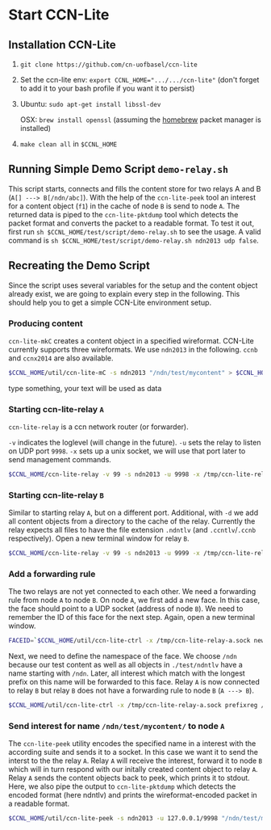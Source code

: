 # Start CCN-Lite

## Installation CCN-Lite

1. `git clone https://github.com/cn-uofbasel/ccn-lite`
2. Set the ccn-lite env: `export CCNL_HOME=".../.../ccn-lite"` (don't forget to add it to your  bash profile if you want it to persist)
3. Ubuntu: `sudo apt-get install libssl-dev`

   OSX: `brew install openssl` (assuming the [homebrew](http://brew.sh) packet manager is installed)

3. `make clean all` in `$CCNL_HOME`

## Running Simple Demo Script `demo-relay.sh`

This script starts, connects and fills the content store for two relays A and B (`A[] ---> B[/ndn/abc]`). With the help of the `ccn-lite-peek` tool an interest for a content object (`f1`) in the cache of node `B` is send to node `A`. The returned data is piped to the `ccn-lite-pktdump` tool which detects the packet format and converts the packet to a readable format. To test it out, first run `sh $CCNL_HOME/test/script/demo-relay.sh` to see the usage. A valid command is `sh $CCNL_HOME/test/script/demo-relay.sh ndn2013 udp false`. 

## Recreating the Demo Script

Since the script uses several variables for the setup and the content object already exist, we are going to explain every step in the following. This should help you to get a simple CCN-Lite environment setup.

### Producing content

`ccn-lite-mkC` creates a content object in a specified wireformat. CCN-Lite currently supports three wireformats. We use `ndn2013` in the following. `ccnb` and `ccnx2014` are also available. 

```bash
$CCNL_HOME/util/ccn-lite-mC -s ndn2013 "/ndn/test/mycontent" > $CCNL_HOME/test/ndntlv/mycontent.ndntlv
```
type something, your text will be used as data

### Starting ccn-lite-relay `A` 

`ccn-lite-relay` is a ccn network router (or forwarder).

`-v` indicates the loglevel (will change in the future). 
`-u` sets the relay to listen on UDP port `9998`.
`-x` sets up a unix socket, we will use that port later to send management commands. 

```bash
$CCNL_HOME/ccn-lite-relay -v 99 -s ndn2013 -u 9998 -x /tmp/ccn-lite-relay-a.sock
```

### Starting ccn-lite-relay `B`
Similar to starting relay `A`, but on a different port. Additional, with `-d` we add all content objects from a directory to the cache of the relay. Currently the relay expects all files to have the file extension `.ndntlv` (and `.ccntlv`/`.ccnb` respectively).
Open a new terminal window for relay `B`.

```bash
$CCNL_HOME/ccn-lite-relay -v 99 -s ndn2013 -u 9999 -x /tmp/ccn-lite-relay-b.sock -d $CCNL_HOME/test/ndntlv
```

### Add a forwarding rule
The two relays are not yet connected to each other. We need a forwarding rule from node `A` to node `B`.
On node `A`, we first add a new face. In this case, the face should point to a UDP socket (address of node `B`).
We need to remember the ID of this face for the next step. Again, open a new terminal window.
```bash
FACEID=`$CCNL_HOME/util/ccn-lite-ctrl -x /tmp/ccn-lite-relay-a.sock newUDPface any 127.0.0.1 9999 | $CCNL_HOME/util/ccn-lite-ccnb2xml | grep FACEID | sed -e 's/.*\([0-9][0-9]*\).*/\1/'`
```
Next, we need to define the namespace of the face. We choose `/ndn` because our test content as well as all objects in `./test/ndntlv` have a name starting with `/ndn`. Later, all interest which match with the longest prefix on this name will be forwarded to this face. Relay `A` is now connected to relay `B` but relay `B` does not have a forwarding rule to node `B` (`A ---> B`).
```bash
$CCNL_HOME/util/ccn-lite-ctrl -x /tmp/ccn-lite-relay-a.sock prefixreg /ndn $FACEID ndn2013 | $CCNL_HOME/util/ccn-lite-ccnb2xml 
```

### Send interest for name `/ndn/test/mycontent/` to node `A`
The `ccn-lite-peek` utility encodes the specified name in a interest with the according suite and sends it to a socket. In this case we want it to send the interst to the the relay `A`. Relay `A` will receive the interest, forward it to node `B` which will in turn respond with our initally created content object to relay `A`. Relay `A` sends the content objects back to peek, which prints it to stdout. Here, we also pipe the output to `ccn-lite-pktdump` which detects the encoded format (here ndntlv) and prints the wireformat-encoded packet in a readable format.
```bash
$CCNL_HOME/util/ccn-lite-peek -s ndn2013 -u 127.0.0.1/9998 "/ndn/test/mycontent/" | $CCNL_HOME/util/ccn-lite-pktdump
```

















